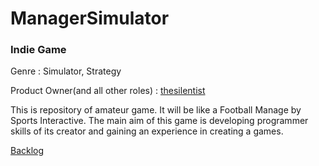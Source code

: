 # ManagerSimulator

### Indie Game

Genre : Simulator, Strategy

Product Owner(and all other roles)  :  [thesilentist](https://github.com/thesilentist)


This is repository of amateur game. It will be like a Football Manage by Sports Interactive. The main aim of this game is developing programmer skills of its creator and gaining an experience in creating a games. 

[Backlog](https://docs.google.com/spreadsheets/d/1wlhM9g6JQQ879Qh_bgOxRgEMFymYW0uYnHFltKooroc/edit?usp=sharing)
